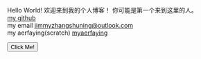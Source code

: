 Hello World!
欢迎来到我的个人博客！
你可能是第一个来到这里的人。
<br/>
[my github](http://github.com/jimmy090703)
<br/>
my email <jimmyzhangshuning@outlook.com>
<br/>
my aerfaying(scratch) [myaerfaying](https://www.aerfaying.com/Users/1076819)
<script>
  alert('hello guest!')
  function buttonClick(){  
     alert("你点击了按钮哦");  
  }  
</script>
<html>
  <button type="button">Click Me!</button>
</html>
  
